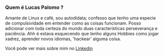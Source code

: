 ### Quem é Lucas Palomo ?

Amante de Linux e café, sou autodidata; confesso que tenho uma especie de compulsividade em entender como as coisas funcionam. Posso adicionar com toda certeza do mundo duas características perseverança e paciência. Ahh é estava esquecendo que tenho alguns Hobbies como jogar xadrez, aprender novos idiomas, 'hackear' alguma coisa.


Você pode ver mais sobre mim no [Linkedin](https://www.linkedin.com/in/lucas-palomo-338749183/)
